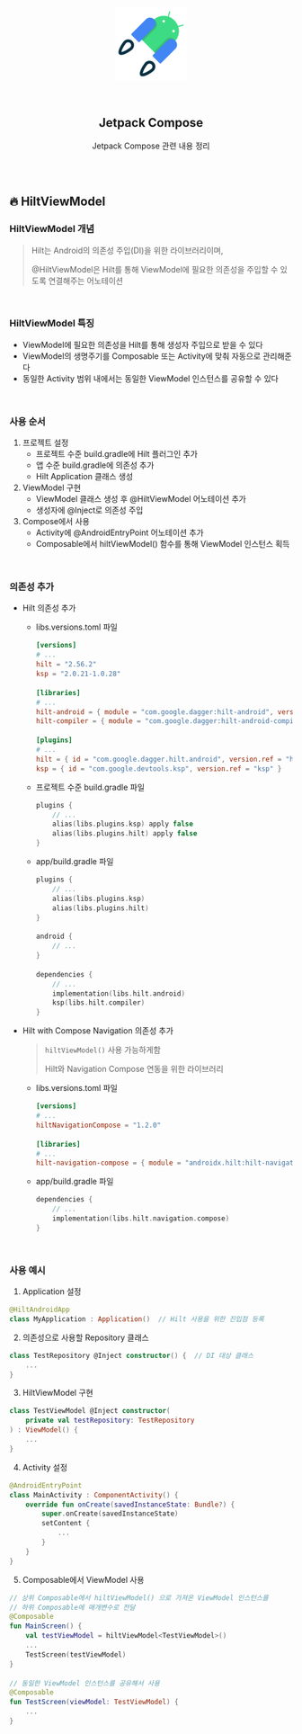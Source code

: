 <div align="center">
  <p>
    <img src="../README.assets/jetpack-hero.png">
  </p>
  <br>
  <h2>Jetpack Compose</h2>
  <p>Jetpack Compose 관련 내용 정리</p>
  <br>
  <br>
</div>




## 🔥 HiltViewModel

### HiltViewModel 개념

> Hilt는 Android의 의존성 주입(DI)을 위한 라이브러리이며,
>
> @HiltViewModel은 Hilt를 통해 ViewModel에 필요한 의존성을 주입할 수 있도록 연결해주는 어노테이션

<br>

### HiltViewModel 특징

- ViewModel에 필요한 의존성을 Hilt를 통해 생성자 주입으로 받을 수 있다
- ViewModel의 생명주기를 Composable 또는 Activity에 맞춰 자동으로 관리해준다
- 동일한 Activity 범위 내에서는 동일한 ViewModel 인스턴스를 공유할 수 있다

<br>

### 사용 순서

1. 프로젝트 설정
   - 프로젝트 수준 build.gradle에 Hilt 플러그인 추가
   - 앱 수준 build.gradle에 의존성 추가
   - Hilt Application 클래스 생성
2. ViewModel 구현
   - ViewModel 클래스 생성 후 @HiltViewModel 어노테이션 추가
   - 생성자에 @Inject로 의존성 주입
3. Compose에서 사용
   - Activity에 @AndroidEntryPoint 어노테이션 추가
   - Composable에서 hiltViewModel() 함수를 통해 ViewModel 인스턴스 획득

<br>

### 의존성 추가

- Hilt 의존성 추가

  - libs.versions.toml 파일

    ```toml
    [versions]
    # ...
    hilt = "2.56.2"
    ksp = "2.0.21-1.0.28"
    
    [libraries]
    # ...
    hilt-android = { module = "com.google.dagger:hilt-android", version.ref = "hilt" }
    hilt-compiler = { module = "com.google.dagger:hilt-android-compiler", version.ref = "hilt" }
    
    [plugins]
    # ...
    hilt = { id = "com.google.dagger.hilt.android", version.ref = "hilt" }
    ksp = { id = "com.google.devtools.ksp", version.ref = "ksp" }
    ```

  - 프로젝트 수준 build.gradle 파일

    ```kotlin
    plugins {
        // ...
        alias(libs.plugins.ksp) apply false
        alias(libs.plugins.hilt) apply false
    }
    ```

  - app/build.gradle 파일

    ```kotlin
    plugins {
        // ...
        alias(libs.plugins.ksp)
        alias(libs.plugins.hilt)
    }
    
    android {
        // ...
    }
    
    dependencies {
        // ...
        implementation(libs.hilt.android)
        ksp(libs.hilt.compiler)
    }
    ```

- Hilt with Compose Navigation 의존성 추가

  > `hiltViewModel()` 사용 가능하게함
  >
  > Hilt와 Navigation Compose 연동을 위한 라이브러리

  - libs.versions.toml 파일

    ```toml
    [versions]
    # ...
    hiltNavigationCompose = "1.2.0"
    
    [libraries]
    # ...
    hilt-navigation-compose = { module = "androidx.hilt:hilt-navigation-compose", version.ref = "hiltNavigationCompose" }
    ```

  - app/build.gradle 파일

    ```kotlin
    dependencies {
        // ...
        implementation(libs.hilt.navigation.compose)
    }
    ```

<br>

### 사용 예시

1. Application 설정

```kotlin
@HiltAndroidApp
class MyApplication : Application()  // Hilt 사용을 위한 진입점 등록
```

2. 의존성으로 사용할 Repository 클래스

```kotlin
class TestRepository @Inject constructor() {  // DI 대상 클래스
    ...
}
```

3. HiltViewModel 구현

```kotlin
class TestViewModel @Inject constructor(
    private val testRepository: TestRepository
) : ViewModel() {
    ...
}
```

4. Activity 설정

```kotlin
@AndroidEntryPoint
class MainActivity : ComponentActivity() {
    override fun onCreate(savedInstanceState: Bundle?) {
        super.onCreate(savedInstanceState)
        setContent {
            ...
        }
    }
}
```

5. Composable에서 ViewModel 사용

```kotlin
// 상위 Composable에서 hiltViewModel() 으로 가져온 ViewModel 인스턴스를
// 하위 Composable에 매개변수로 전달
@Composable
fun MainScreen() {
    val testViewModel = hiltViewModel<TestViewModel>()
    ...
    TestScreen(testViewModel)
}

// 동일한 ViewModel 인스턴스를 공유해서 사용
@Composable
fun TestScreen(viewModel: TestViewModel) {
    ...
}
```

